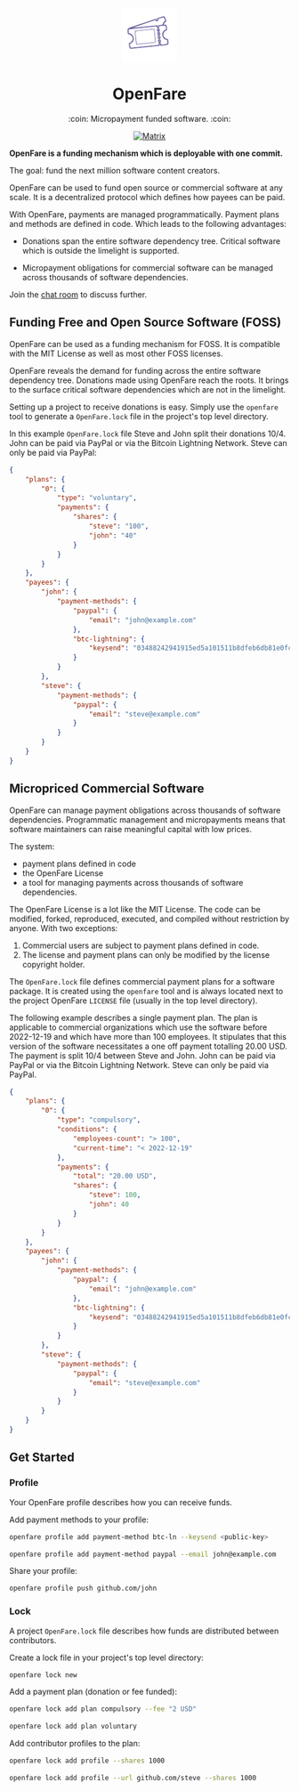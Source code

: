 <p align="center">
  <a href="https://openfare.dev">
    <img align="center" src="assets/logo_circle.svg" alt="OpenFare Logo" title="OpenFare" align="right" width="100" />
  </a>
  <h1 align="center">OpenFare</h1>
</p>

<p align="center">:coin: Micropayment funded software. :coin:</p>

<p align="center">
  <a href="https://matrix.to/#/#openfare:matrix.org"><img src="https://img.shields.io/matrix/openfare:matrix.org?label=chat&logo=matrix" alt="Matrix"></a>
</p>

**OpenFare is a funding mechanism which is deployable with one commit.**

The goal: fund the next million software content creators.

OpenFare can be used to fund open source or commercial software at any scale. It is a decentralized protocol which defines how payees can be paid.

With OpenFare, payments are managed programmatically. Payment plans and methods are defined in code. Which leads to the following advantages:

* Donations span the entire software dependency tree. Critical software which is outside the limelight is supported.

* Micropayment obligations for commercial software can be managed across thousands of software dependencies.

Join the [chat room](https://matrix.to/#/#openfare:matrix.org) to discuss further.

## Funding Free and Open Source Software (FOSS)

OpenFare can be used as a funding mechanism for FOSS. It is compatible with the MIT License as well as most other FOSS licenses.

OpenFare reveals the demand for funding across the entire software dependency tree. Donations made using OpenFare reach the roots. It brings to the surface critical software dependencies which are not in the limelight.

Setting up a project to receive donations is easy. Simply use the `openfare` tool to generate a `OpenFare.lock` file in the project's top level directory.

In this example `OpenFare.lock` file Steve and John split their donations 10/4. John can be paid via PayPal or via the Bitcoin Lightning Network. Steve can only be paid via PayPal:

```json
{
    "plans": {
        "0": {
            "type": "voluntary",
            "payments": {
                "shares": {
                    "steve": "100",
                    "john": "40"
                }
            }
        }
    },
    "payees": {
        "john": {
            "payment-methods": {
                "paypal": {
                    "email": "john@example.com"
                },
                "btc-lightning": {
                    "keysend": "03488242941915ed5a101511b8dfeb6db81e0fcd7546f6a55ef4dedf590a7d7dd5"
                }
            }
        },
        "steve": {
            "payment-methods": {
                "paypal": {
                    "email": "steve@example.com"
                }
            }
        }
    }
}
```

## Micropriced Commercial Software

OpenFare can manage payment obligations across thousands of software dependencies. Programmatic management and micropayments means that software maintainers can raise meaningful capital with low prices.

The system:

* payment plans defined in code
* the OpenFare License
* a tool for managing payments across thousands of software dependencies.

The OpenFare License is a lot like the MIT License. The code can be modified, forked, reproduced, executed, and compiled without restriction by anyone. With two exceptions:

1. Commercial users are subject to payment plans defined in code.
2. The license and payment plans can only be modified by the license copyright holder.

The `OpenFare.lock` file defines commercial payment plans for a software package. It is created using the `openfare` tool and is always located next to the project OpenFare `LICENSE` file (usually in the top level directory).

The following example describes a single payment plan. The plan is applicable to commercial organizations which use the software before 2022-12-19 and which have more than 100 employees. It stipulates that this version of the software necessitates a one off payment totalling 20.00 USD. The payment is split 10/4 between Steve and John. John can be paid via PayPal or via the Bitcoin Lightning Network. Steve can only be paid via PayPal.

```json
{
    "plans": {
        "0": {
            "type": "compulsory",
            "conditions": {
                "employees-count": "> 100",
                "current-time": "< 2022-12-19"
            },
            "payments": {
                "total": "20.00 USD",
                "shares": {
                    "steve": 100,
                    "john": 40
                }
            }
        }
    },
    "payees": {
        "john": {
            "payment-methods": {
                "paypal": {
                    "email": "john@example.com"
                },
                "btc-lightning": {
                    "keysend": "03488242941915ed5a101511b8dfeb6db81e0fcd7546f6a55ef4dedf590a7d7dd5"
                }
            }
        },
        "steve": {
            "payment-methods": {
                "paypal": {
                    "email": "steve@example.com"
                }
            }
        }
    }
}
```

## Get Started

### Profile

Your OpenFare profile describes how you can receive funds.

Add payment methods to your profile:

```bash
openfare profile add payment-method btc-ln --keysend <public-key>
```

```bash
openfare profile add payment-method paypal --email john@example.com
```

Share your profile:

```bash
openfare profile push github.com/john
```

### Lock

A project `OpenFare.lock` file describes how funds are distributed between contributors.

Create a lock file in your project's top level directory:

```bash
openfare lock new
```

Add a payment plan (donation or fee funded):

```bash
openfare lock add plan compulsory --fee "2 USD"
```

```bash
openfare lock add plan voluntary
```

Add contributor profiles to the plan:

```bash
openfare lock add profile --shares 1000
```

```bash
openfare lock add profile --url github.com/steve --shares 1000
```
